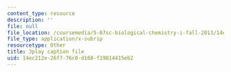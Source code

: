 ```yaml
---
content_type: resource
description: ''
file: null
file_location: /coursemedia/5-07sc-biological-chemistry-i-fall-2013/14ec212e26f776c0d168f19814415eb2_345Wz_7CrN4.srt
file_type: application/x-subrip
resourcetype: Other
title: 3play caption file
uid: 14ec212e-26f7-76c0-d168-f19814415eb2
---
```

